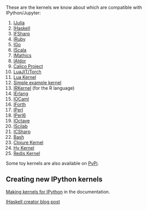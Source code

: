 These are the kernels we know about which are compatible with IPython/Jupyter:

1.   [IJulia](http://nbviewer.ipython.org/url/jdj.mit.edu/~stevenj/IJulia%20Preview.ipynb)
1.   [IHaskell](http://nbviewer.ipython.org/github/gibiansky/IHaskell/blob/master/demo/IHaskell.ipynb)
1.   [IFSharp](http://nbviewer.ipython.org/github/BayardRock/IfSharp/blob/master/Feature%20Notebook.ipynb)
1.   [IRuby](http://nbviewer.ipython.org/github/minad/iruby/blob/master/IRuby-Example.ipynb)
1.   [IGo](https://github.com/takluyver/igo)
1.   [IScala](https://github.com/mattpap/IScala)
1.   [IMathics](http://nbviewer.ipython.org/gist/sn6uv/8381447)
1.   [IAldor](https://github.com/mattpap/IAldor)
1.   [Calico Project](http://nbviewer.ipython.org/urls/bitbucket.org/ipre/calico/raw/master/notebooks/Calico%20Overview.ipynb)
1.   [LuaJIT/Torch](https://github.com/facebook/iTorch)
1.   [Lua Kernel](https://github.com/neomantra/lua_ipython_kernel)
1.   [Simple example kernel](https://github.com/dsblank/simple_kernel)
1.   [IRKernel](https://github.com/takluyver/IRkernel) (for the R language)
1.   [IErlang](https://github.com/robbielynch/ierlang)
1.   [IOCaml](https://github.com/andrewray/iocaml)
1.   [IForth](https://github.com/jdfreder/iforth)
1.   [IPerl](https://metacpan.org/release/Devel-IPerl)
1.   [IPerl6](https://github.com/timo/iperl6kernel)
1.   [IOctave](https://github.com/blink1073/octave_kernel)
1.   [IScilab](https://github.com/blink1073/scilab_kernel)
1.   [ICSharp](https://github.com/zabirauf/icsharp)
1.   [Bash](https://github.com/takluyver/bash_kernel)
1.   [Clojure Kernel](https://github.com/roryk/ipython-clojure)
1.   [Hy Kernel](https://github.com/bollwyvl/hy_kernel/)
1.   [Redis Kernel](https://github.com/supercoderz/redis_kernel)

Some toy kernels are also available on [PyPi](https://pypi.python.org/pypi?:action=browse&c=586).

## Creating new IPython kernels

[Making kernels for IPython](http://ipython.org/ipython-doc/dev/development/kernels.html) in the documentation.

[IHaskell creator blog
post](http://andrew.gibiansky.com/blog/ipython/ipython-kernels/)